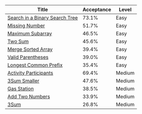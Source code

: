 | Title                                                                                          | Acceptance   | Level   |
|------------------------------------------------------------------------------------------------|--------------|---------|
| [Search in a Binary Search Tree](https://leetcode.com/problems/search-in-a-binary-search-tree) | 73.1%        | Easy    |
| [Missing Number](https://leetcode.com/problems/missing-number)                                 | 51.7%        | Easy    |
| [Maximum Subarray](https://leetcode.com/problems/maximum-subarray)                             | 46.5%        | Easy    |
| [Two Sum](https://leetcode.com/problems/two-sum)                                               | 45.6%        | Easy    |
| [Merge Sorted Array](https://leetcode.com/problems/merge-sorted-array)                         | 39.4%        | Easy    |
| [Valid Parentheses](https://leetcode.com/problems/valid-parentheses)                           | 39.0%        | Easy    |
| [Longest Common Prefix](https://leetcode.com/problems/longest-common-prefix)                   | 35.4%        | Easy    |
| [Activity Participants](https://leetcode.com/problems/activity-participants)                   | 69.4%        | Medium  |
| [3Sum Smaller](https://leetcode.com/problems/3sum-smaller)                                     | 47.6%        | Medium  |
| [Gas Station](https://leetcode.com/problems/gas-station)                                       | 38.5%        | Medium  |
| [Add Two Numbers](https://leetcode.com/problems/add-two-numbers)                               | 33.9%        | Medium  |
| [3Sum](https://leetcode.com/problems/3sum)                                                     | 26.8%        | Medium  |